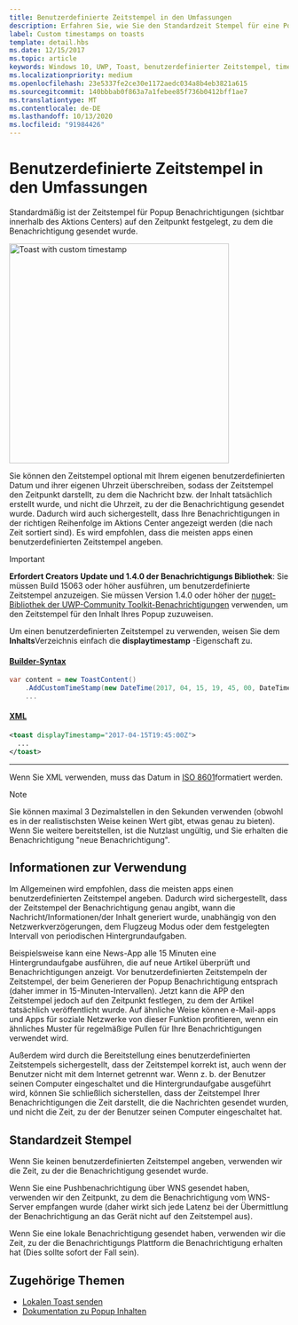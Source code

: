 ```yaml
---
title: Benutzerdefinierte Zeitstempel in den Umfassungen
description: Erfahren Sie, wie Sie den Standardzeit Stempel für eine Popup Benachrichtigung mit einem benutzerdefinierten Zeitstempel überschreiben, der angibt, wann die Meldung/Informationen/der Inhalt generiert wurde.
label: Custom timestamps on toasts
template: detail.hbs
ms.date: 12/15/2017
ms.topic: article
keywords: Windows 10, UWP, Toast, benutzerdefinierter Zeitstempel, timestamp, Benachrichtigung, Aktions Center
ms.localizationpriority: medium
ms.openlocfilehash: 23e5337fe2ce30e1172aedc034a8b4eb3821a615
ms.sourcegitcommit: 140bbbab0f863a7a1febee85f736b0412bff1ae7
ms.translationtype: MT
ms.contentlocale: de-DE
ms.lasthandoff: 10/13/2020
ms.locfileid: "91984426"
---
```

# <a name="custom-timestamps-on-toasts"></a>Benutzerdefinierte Zeitstempel in den Umfassungen

Standardmäßig ist der Zeitstempel für Popup Benachrichtigungen (sichtbar innerhalb des Aktions Centers) auf den Zeitpunkt festgelegt, zu dem die Benachrichtigung gesendet wurde.

<img alt="Toast with custom timestamp" src="images/toast-customtimestamp.jpg" width="396"/>

Sie können den Zeitstempel optional mit Ihrem eigenen benutzerdefinierten Datum und ihrer eigenen Uhrzeit überschreiben, sodass der Zeitstempel den Zeitpunkt darstellt, zu dem die Nachricht bzw. der Inhalt tatsächlich erstellt wurde, und nicht die Uhrzeit, zu der die Benachrichtigung gesendet wurde. Dadurch wird auch sichergestellt, dass Ihre Benachrichtigungen in der richtigen Reihenfolge im Aktions Center angezeigt werden (die nach Zeit sortiert sind). Es wird empfohlen, dass die meisten apps einen benutzerdefinierten Zeitstempel angeben.

> [!IMPORTANT]
> **Erfordert Creators Update und 1.4.0 der Benachrichtigungs Bibliothek**: Sie müssen Build 15063 oder höher ausführen, um benutzerdefinierte Zeitstempel anzuzeigen. Sie müssen Version 1.4.0 oder höher der [nuget-Bibliothek der UWP-Community Toolkit-Benachrichtigungen](https://www.nuget.org/packages/Microsoft.Toolkit.Uwp.Notifications/) verwenden, um den Zeitstempel für den Inhalt Ihres Popup zuzuweisen.

Um einen benutzerdefinierten Zeitstempel zu verwenden, weisen Sie dem **Inhalts**Verzeichnis einfach die **displaytimestamp** -Eigenschaft zu.

#### <a name="builder-syntax"></a>[Builder-Syntax](#tab/builder-syntax)

```csharp
var content = new ToastContent()
    .AddCustomTimeStamp(new DateTime(2017, 04, 15, 19, 45, 00, DateTimeKind.Utc))
    ...
```

#### <a name="xml"></a>[XML](#tab/xml)

```xml
<toast displayTimestamp="2017-04-15T19:45:00Z">
  ...
</toast>
```

---

Wenn Sie XML verwenden, muss das Datum in [ISO 8601](https://en.wikipedia.org/wiki/ISO_8601)formatiert werden.

> [!NOTE]
> Sie können maximal 3 Dezimalstellen in den Sekunden verwenden (obwohl es in der realistischsten Weise keinen Wert gibt, etwas genau zu bieten). Wenn Sie weitere bereitstellen, ist die Nutzlast ungültig, und Sie erhalten die Benachrichtigung "neue Benachrichtigung".


## <a name="usage-guidance"></a>Informationen zur Verwendung

Im Allgemeinen wird empfohlen, dass die meisten apps einen benutzerdefinierten Zeitstempel angeben. Dadurch wird sichergestellt, dass der Zeitstempel der Benachrichtigung genau angibt, wann die Nachricht/Informationen/der Inhalt generiert wurde, unabhängig von den Netzwerkverzögerungen, dem Flugzeug Modus oder dem festgelegten Intervall von periodischen Hintergrundaufgaben.

Beispielsweise kann eine News-App alle 15 Minuten eine Hintergrundaufgabe ausführen, die auf neue Artikel überprüft und Benachrichtigungen anzeigt. Vor benutzerdefinierten Zeitstempeln der Zeitstempel, der beim Generieren der Popup Benachrichtigung entsprach (daher immer in 15-Minuten-Intervallen). Jetzt kann die APP den Zeitstempel jedoch auf den Zeitpunkt festlegen, zu dem der Artikel tatsächlich veröffentlicht wurde. Auf ähnliche Weise können e-Mail-apps und Apps für soziale Netzwerke von dieser Funktion profitieren, wenn ein ähnliches Muster für regelmäßige Pullen für Ihre Benachrichtigungen verwendet wird.

Außerdem wird durch die Bereitstellung eines benutzerdefinierten Zeitstempels sichergestellt, dass der Zeitstempel korrekt ist, auch wenn der Benutzer nicht mit dem Internet getrennt war. Wenn z. b. der Benutzer seinen Computer eingeschaltet und die Hintergrundaufgabe ausgeführt wird, können Sie schließlich sicherstellen, dass der Zeitstempel Ihrer Benachrichtigungen die Zeit darstellt, die die Nachrichten gesendet wurden, und nicht die Zeit, zu der der Benutzer seinen Computer eingeschaltet hat.


## <a name="default-timestamp"></a>Standardzeit Stempel

Wenn Sie keinen benutzerdefinierten Zeitstempel angeben, verwenden wir die Zeit, zu der die Benachrichtigung gesendet wurde.

Wenn Sie eine Pushbenachrichtigung über WNS gesendet haben, verwenden wir den Zeitpunkt, zu dem die Benachrichtigung vom WNS-Server empfangen wurde (daher wirkt sich jede Latenz bei der Übermittlung der Benachrichtigung an das Gerät nicht auf den Zeitstempel aus).

Wenn Sie eine lokale Benachrichtigung gesendet haben, verwenden wir die Zeit, zu der die Benachrichtigungs Plattform die Benachrichtigung erhalten hat (Dies sollte sofort der Fall sein).


## <a name="related-topics"></a>Zugehörige Themen

- [Lokalen Toast senden](send-local-toast.md)
- [Dokumentation zu Popup Inhalten](adaptive-interactive-toasts.md)